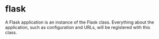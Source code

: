 # flask
A Flask application is an instance of the Flask class. Everything about the application, such as configuration and URLs, will be registered with this class.
